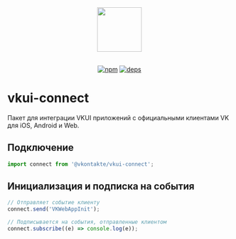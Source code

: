 <div align="center">
  <a href="https://github.com/VKCOM">
    <img width="100" height="100" src="https://avatars3.githubusercontent.com/u/1478241?s=200&v=4">
  </a>
  <br>
  <br>

  [![npm][npm]][npm-url]
  [![deps][deps]][deps-url]

</div>

# vkui-connect

Пакет для интеграции VKUI приложений с официальными клиентами VK для iOS, Android и Web.

## Подключение
```js
import connect from '@vkontakte/vkui-connect';
```

## Инициализация и подписка на события
```js
// Отправляет событие клиенту
connect.send('VKWebAppInit');

// Подписывается на события, отправленные клиентом
connect.subscribe((e) => console.log(e));
```

[npm]: https://img.shields.io/npm/v/@vkontakte/vkui-connect.svg
[npm-url]: https://npmjs.com/package/@vkontakte/vkui-connect

[deps]: https://img.shields.io/david/vkcom/vkui-connect.svg
[deps-url]: https://david-dm.org/vkcom/vkui-connect
